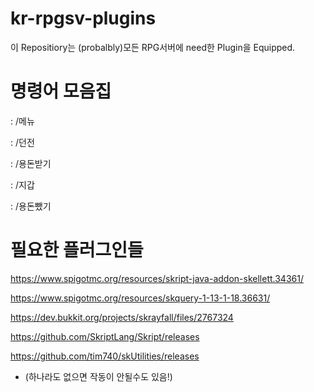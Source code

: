 # kr-rpgsv-plugins
이 Repositiory는 (probalbly)모든 RPG서버에 need한 Plugin을 Equipped.

# 명령어 모음집
: /메뉴

: /던전

: /용돈받기

: /지갑

: /용돈뺐기

# 필요한 플러그인들
https://www.spigotmc.org/resources/skript-java-addon-skellett.34361/

https://www.spigotmc.org/resources/skquery-1-13-1-18.36631/

https://dev.bukkit.org/projects/skrayfall/files/2767324

https://github.com/SkriptLang/Skript/releases

https://github.com/tim740/skUtilities/releases

* (하나라도 없으면 작동이 안될수도 있음!)
